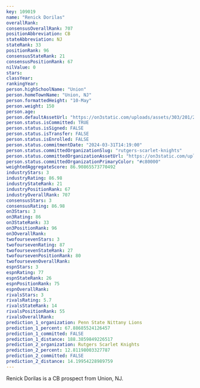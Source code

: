 ```yaml
---
key: 109019
name: "Renick Dorilas"
overallRank: 
consensusOverallRank: 707
positionAbbreviation: CB
stateAbbreviation: NJ
stateRank: 33
positionRank: 96
consensusStateRank: 21
consensusPositionRank: 67
nilValue: 0
stars: 
classYear: 
rankingYear: 
person.highSchoolName: "Union"
person.homeTownName: "Union, NJ"
person.formattedHeight: "10-May"
person.weight: 150
person.age: 
person.defaultAssetUrl: "https://on3static.com/uploads/assets/303/201/201303.png"
person.status.isCommitted: TRUE
person.status.isSigned: FALSE
person.status.isTransfer: FALSE
person.status.isEnrolled: FALSE
person.status.commitmentDate: "2024-03-31T14:19:00"
person.status.committedOrganizationSlug: "rutgers-scarlet-knights"
person.status.committedOrganizationAssetUrl: "https://on3static.com/uploads/assets/161/150/150161.svg"
person.status.committedOrganizationPrimaryColor: "#c80000"
weightedAggregateScore: 86.90865573770492
industryStars: 3
industryRating: 86.98
industryStateRank: 21
industryPositionRank: 67
industryOverallRank: 707
consensusStars: 3
consensusRating: 86.98
on3Stars: 3
on3Rating: 86
on3StateRank: 33
on3PositionRank: 96
on3OverallRank: 
twofoursevenStars: 3
twofoursevenRating: 87
twofoursevenStateRank: 27
twofoursevenPositionRank: 80
twofoursevenOverallRank: 
espnStars: 3
espnRating: 77
espnStateRank: 26
espnPositionRank: 75
espnOverallRank: 
rivalsStars: 3
rivalsRating: 5.7
rivalsStateRank: 14
rivalsPositionRank: 55
rivalsOverallRank: 
prediction_1_organization: Penn State Nittany Lions
prediction_1_percent: 67.88685524126457
prediction_1_committed: FALSE
prediction_1_distance: 188.3859849226517
prediction_2_organization: Rutgers Scarlet Knights
prediction_2_percent: 12.81198003327787
prediction_2_committed: FALSE
prediction_2_distance: 14.19954228989759
---
```

Renick Dorilas is a CB prospect from Union, NJ.
